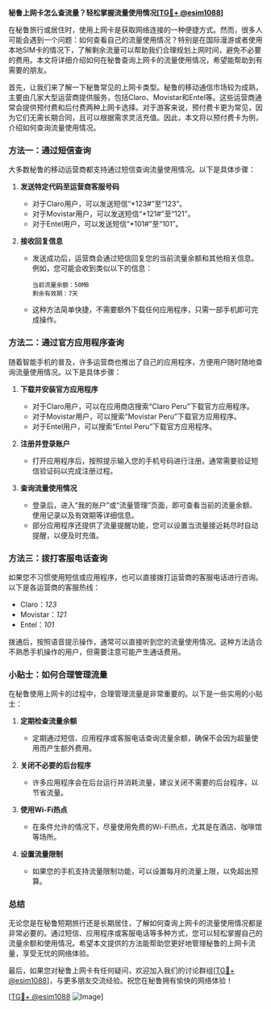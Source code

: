 **秘鲁上网卡怎么查流量？轻松掌握流量使用情况[[TG💪+ @esim1088](https://t.me/s/esim1088)]**

在秘鲁旅行或居住时，使用上网卡是获取网络连接的一种便捷方式。然而，很多人可能会遇到一个问题：如何查看自己的流量使用情况？特别是在国际漫游或者使用本地SIM卡的情况下，了解剩余流量可以帮助我们合理规划上网时间，避免不必要的费用。本文将详细介绍如何在秘鲁查询上网卡的流量使用情况，希望能帮助到有需要的朋友。

首先，让我们来了解一下秘鲁常见的上网卡类型。秘鲁的移动通信市场较为成熟，主要由几家大型运营商提供服务，包括Claro、Movistar和Entel等。这些运营商通常会提供预付费和后付费两种上网卡选择。对于游客来说，预付费卡更为常见，因为它们无需长期合同，且可以根据需求灵活充值。因此，本文将以预付费卡为例，介绍如何查询流量使用情况。

### 方法一：通过短信查询

大多数秘鲁的移动运营商都支持通过短信查询流量使用情况。以下是具体步骤：

1. **发送特定代码至运营商客服号码**
   - 对于Claro用户，可以发送短信“*123#”至“123”。
   - 对于Movistar用户，可以发送短信“*121#”至“121”。
   - 对于Entel用户，可以发送短信“*101#”至“101”。

2. **接收回复信息**
   - 发送成功后，运营商会通过短信回复您的当前流量余额和其他相关信息。例如，您可能会收到类似以下的信息：
     ```
     当前流量余额：50MB
     剩余有效期：7天
     ```
   - 这种方法简单快捷，不需要额外下载任何应用程序，只需一部手机即可完成操作。

### 方法二：通过官方应用程序查询

随着智能手机的普及，许多运营商也推出了自己的应用程序，方便用户随时随地查询流量使用情况。以下是具体步骤：

1. **下载并安装官方应用程序**
   - 对于Claro用户，可以在应用商店搜索“Claro Peru”下载官方应用程序。
   - 对于Movistar用户，可以搜索“Movistar Peru”下载官方应用程序。
   - 对于Entel用户，可以搜索“Entel Peru”下载官方应用程序。

2. **注册并登录账户**
   - 打开应用程序后，按照提示输入您的手机号码进行注册。通常需要验证短信验证码以完成注册过程。

3. **查询流量使用情况**
   - 登录后，进入“我的账户”或“流量管理”页面，即可查看当前的流量余额、使用记录以及有效期等详细信息。
   - 部分应用程序还提供了流量提醒功能，您可以设置当流量接近耗尽时自动提醒，以便及时充值。

### 方法三：拨打客服电话查询

如果您不习惯使用短信或应用程序，也可以直接拨打运营商的客服电话进行咨询。以下是各运营商的客服热线：

- Claro：*123*
- Movistar：*121*
- Entel：*101*

拨通后，按照语音提示操作，通常可以直接听到您的流量使用情况。这种方法适合不熟悉手机操作的用户，但需要注意可能产生通话费用。

### 小贴士：如何合理管理流量

在秘鲁使用上网卡的过程中，合理管理流量是非常重要的。以下是一些实用的小贴士：

1. **定期检查流量余额**
   - 定期通过短信、应用程序或客服电话查询流量余额，确保不会因为超量使用而产生额外费用。

2. **关闭不必要的后台程序**
   - 许多应用程序会在后台运行并消耗流量，建议关闭不需要的后台程序，以节省流量。

3. **使用Wi-Fi热点**
   - 在条件允许的情况下，尽量使用免费的Wi-Fi热点，尤其是在酒店、咖啡馆等场所。

4. **设置流量限制**
   - 如果您的手机支持流量限制功能，可以设置每月的流量上限，以免超出预算。

### 总结

无论您是在秘鲁短期旅行还是长期居住，了解如何查询上网卡的流量使用情况都是非常必要的。通过短信、应用程序或客服电话等多种方式，您可以轻松掌握自己的流量余额和使用情况。希望本文提供的方法能帮助您更好地管理秘鲁的上网卡流量，享受无忧的网络体验。

最后，如果您对秘鲁上网卡有任何疑问，欢迎加入我们的讨论群组[[TG💪+ @esim1088](https://t.me/s/esim1088)]，与更多朋友交流经验。祝您在秘鲁拥有愉快的网络体验！

[[TG💪+ @esim1088](https://t.me/s/esim1088) ![Image](https://i.postimg.cc/4NQfJmqS/Snipaste-2025-05-13-00-14-12.png)]